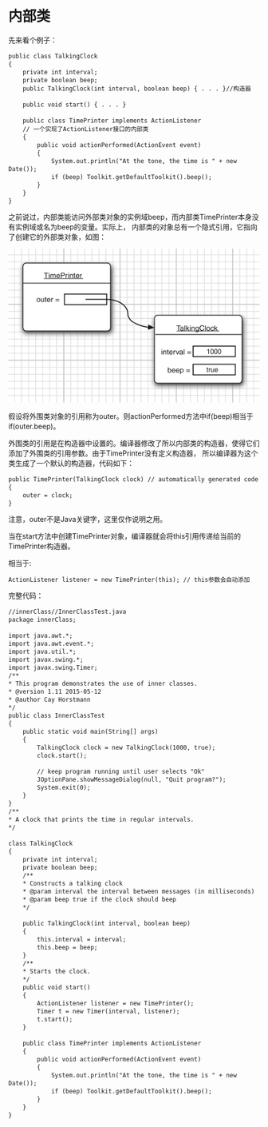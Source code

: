 # 内部类

  先来看个例子：
  
    public class TalkingClock
    {
        private int interval;
        private boolean beep;
        public TalkingClock(int interval, boolean beep) { . . . }//构造器
        
        public void start() { . . . }
        
        public class TimePrinter implements ActionListener
        // 一个实现了ActionListener接口的内部类
        {
            public void actionPerformed(ActionEvent event)
            {
                System.out.println("At the tone, the time is " + new Date());
                if (beep) Toolkit.getDefaultToolkit().beep();
            }
        }
    }
    
  之前说过，内部类能访问外部类对象的实例域beep，而内部类TimePrinter本身没有实例域或名为beep的变量。实际上，
  内部类的对象总有一个隐式引用，它指向了创建它的外部类对象，如图：
  
  ![内部类隐式引用](/img/内部类隐式引用.png)
  
  假设将外围类对象的引用称为outer。则actionPerformed方法中if(beep)相当于if(outer.beep)。
  
  外围类的引用是在构造器中设置的。编译器修改了所以内部类的构造器，使得它们添加了外围类的引用参数。由于TimePrinter没有定义构造器，
  所以编译器为这个类生成了一个默认的构造器，代码如下：
  
    public TimePrinter(TalkingClock clock) // automatically generated code
    {
        outer = clock;
    }
  
  注意，outer不是Java关键字，这里仅作说明之用。
  
  当在start方法中创建TimePrinter对象，编译器就会将this引用传递给当前的TimePrinter构造器。
  
  相当于:
  
    ActionListener listener = new TimePrinter(this); // this参数会自动添加
  
  完整代码：
    
    //innerClass//InnerClassTest.java
    package innerClass;

    import java.awt.*;
    import java.awt.event.*;
    import java.util.*;
    import javax.swing.*;
    import javax.swing.Timer;
    /**
    * This program demonstrates the use of inner classes.
    * @version 1.11 2015-05-12
    * @author Cay Horstmann
    */
    public class InnerClassTest
    {
        public static void main(String[] args)
        {
            TalkingClock clock = new TalkingClock(1000, true);
            clock.start();
            
            // keep program running until user selects "Ok"
            JOptionPane.showMessageDialog(null, "Quit program?");
            System.exit(0);
        }
    }
    /**
    * A clock that prints the time in regular intervals.
    */
    
    class TalkingClock
    {
        private int interval;
        private boolean beep;
        /**
        * Constructs a talking clock
        * @param interval the interval between messages (in milliseconds)
        * @param beep true if the clock should beep
        */
        
        public TalkingClock(int interval, boolean beep)
        {
            this.interval = interval;
            this.beep = beep;
        }
        /**
        * Starts the clock.
        */
        public void start()
        {
            ActionListener listener = new TimePrinter();
            Timer t = new Timer(interval, listener);
            t.start();
        }
        
        public class TimePrinter implements ActionListener
        {
            public void actionPerformed(ActionEvent event)
            {
                System.out.println("At the tone, the time is " + new Date());
                if (beep) Toolkit.getDefaultToolkit().beep();
            }
        }
    }

    
  
